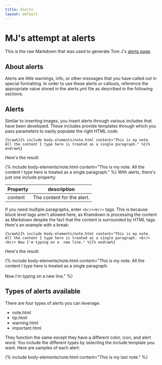 ```yaml
---
title: Alerts
layout: default
---
```

# MJ's attempt at alerts

This is the raw Markdown that was used to generate Tom J's [alerts page](http://idratherbewriting.com/documentation-theme-jekyll/mydoc_alerts.html).

## About alerts
Alerts are little warnings, info, or other messages that you have called out in special formatting. In order to use these alerts or callouts, reference the appropriate value stored in the alerts.yml file as described in the following sections.

## Alerts

Similar to inserting images, you insert alerts through various includes that have been developed. These includes provide templates through which you pass parameters to easily populate the right HTML code.

```
{%raw%}{% include body-elements/note.html content="This is my note. All the content I type here is treated as a single paragraph." %}{% endraw%}
```

Here's the result:

{% include body-elements/note.html content="This is my note. All the content I type here is treated as a single paragraph." %}
With alerts, there's just one include property:

| Property | description |
|-------|--------|
| content | The content for the alert. |

If you need multiple paragraphs, enter `<br/><br/>` tags. This is because block level tags aren't allowed here, as Kramdown is processing the content as Markdown despite the fact that the content is surrounded by HTML tags. Here's an example with a break:

```
{%raw%}{% include body-elements/note.html content="This is my note. All the content I type here is treated as a single paragraph. <br/><br/> Now I'm typing on a  new line." %}{% endraw%}
```

Here's the result:

{% include body-elements/note.html content="This is my note. All the content I type here is treated as a single paragraph. <br/><br/> Now I'm typing on a  new line." %}
## Types of alerts available

There are four types of alerts you can leverage:

* note.html
* tip.html
* warning.html
* important.html

They function the same except they have a different color, icon, and alert word. You include the different types by selecting the include template you want. Here are samples of each alert:

{% include body-elements/note.html content="This is my last note." %}

<!--- Delete the rest out for now. I tried commenting it out, but even when commented out, the bracket-precent-include directives still looked for the elements to include. I'll put them back later via git diff.
-->

